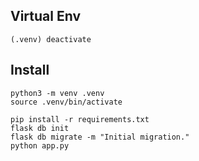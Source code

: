## Virtual Env

```
(.venv) deactivate
```

## Install

```
python3 -m venv .venv
source .venv/bin/activate

pip install -r requirements.txt
flask db init
flask db migrate -m "Initial migration."
python app.py
```
